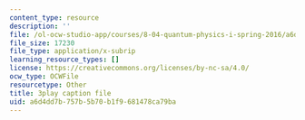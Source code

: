 ```yaml
---
content_type: resource
description: ''
file: /ol-ocw-studio-app/courses/8-04-quantum-physics-i-spring-2016/a6d4dd7b757b5b70b1f9681478ca79ba_5L4QfjbK87M.vtt
file_size: 17230
file_type: application/x-subrip
learning_resource_types: []
license: https://creativecommons.org/licenses/by-nc-sa/4.0/
ocw_type: OCWFile
resourcetype: Other
title: 3play caption file
uid: a6d4dd7b-757b-5b70-b1f9-681478ca79ba
---
```

